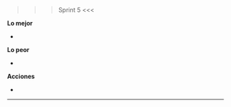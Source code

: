 >>> Sprint 5 <<<

**Lo mejor**

- 

**Lo peor**

- 

**Acciones**

- 

--------------------------------------
